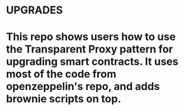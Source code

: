 # UPGRADES
# This repo shows users how to use the Transparent Proxy pattern for upgrading smart contracts. It uses most of the code from openzeppelin's repo, and adds brownie scripts on top.
